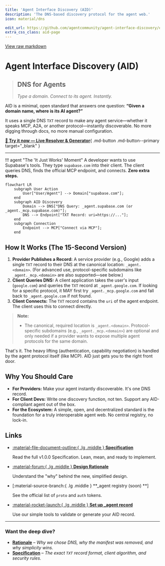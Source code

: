 ```yaml
---
title: 'Agent Interface Discovery (AID)'
description: 'The DNS-based discovery protocol for the agent web.'
icon: material/dns

edit_url: https://github.com/agentcommunity/agent-interface-discovery/edit/main/packages/docs/index.md
extra_css_class: aid-page
---
```


[View raw markdown](https://github.com/agentcommunity/agent-interface-discovery/raw/main/packages/docs/index.md)

# Agent Interface Discovery (AID)

> ## DNS for Agents
>
> _Type a domain. Connect to its agent. Instantly._

AID is a minimal, open standard that answers one question: **“Given a domain name, where is its AI agent?”**

It uses a single DNS `TXT` record to make any agent service—whether it speaks MCP, A2A, or another protocol—instantly discoverable. No more digging through docs, no more manual configuration.

[**:rocket: Try it now — Live Resolver & Generator**](https://aid.agentcommunity.org/workbench){ .md-button .md-button--primary target="\_blank" }

---

!!! agent "The 'It Just Works' Moment"
A developer wants to use Supabase's tools. They type `supabase.com` into their client. The client queries DNS, finds the official MCP endpoint, and connects. **Zero extra steps.**

```mermaid
flowchart LR
    subgraph User Action
        User["User/Agent"] --> Domain["supabase.com"];
    end
    subgraph AID Discovery
        Domain --> DNS["DNS Query: _agent.supabase.com (or _agent._mcp.supabase.com)"];
        DNS --> Endpoint["TXT Record: uri=https://..."];
    end
    subgraph Connection
        Endpoint --> MCP["Connect via MCP"];
    end
```

## How It Works (The 15-Second Version)

1.  **Provider Publishes a Record:** A service provider (e.g., Google) adds a single `TXT` record to their DNS at the canonical location: `_agent.<domain>`. (For advanced use, protocol-specific subdomains like `_agent._mcp.<domain>` are also supported—see below.)
2.  **Client Queries DNS:** A client application takes the user's input (`google.com`) and queries the `TXT` record at `_agent.google.com`. If looking for a specific protocol, it MAY first try `_agent._mcp.google.com` and fall back to `_agent.google.com` if not found.
3.  **Client Connects:** The `TXT` record contains the `uri` of the agent endpoint. The client uses this to connect directly.

> **Note:**
>
> - The canonical, required location is `_agent.<domain>`. Protocol-specific subdomains (e.g., `_agent._mcp.<domain>`) are optional and only needed if a provider wants to expose multiple agent protocols for the same domain.

That's it. The heavy lifting (authentication, capability negotiation) is handled by the agent protocol itself (like MCP). AID just gets you to the right front door.

## Why You Should Care

- **For Providers:** Make your agent instantly discoverable. It's one DNS record.
- **For Client Devs:** Write one discovery function, not ten. Support any AID-compliant agent out of the box.
- **For the Ecosystem:** A simple, open, and decentralized standard is the foundation for a truly interoperable agent web. No central registry, no lock-in.

## Links

<div class="grid cards" markdown>

- [:material-file-document-outline:{ .lg .middle } **Specification**](specification.md)

  Read the full v1.0.0 Specification. Lean, mean, and ready to implement.

- [:material-forum:{ .lg .middle } **Design Rationale**](rationale.md)

  Understand the "why" behind the new, simplified design.

- [:material-source-branch:{ .lg .middle } **_agent registry (soon) **]

  See the official list of `proto` and `auth` tokens.

- [:material-rocket-launch:{ .lg .middle } **Set up \_agent record**](generator.md)

  Use our simple tools to validate or generate your AID record.

</div>

---

### Want the deep dive?

- [**Rationale**](rationale.md) – _Why we chose DNS, why the manifest was removed, and why simplicity wins._
- [**Specification**](specification.md) – _The exact `TXT` record format, client algorithm, and security rules._
